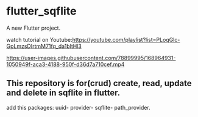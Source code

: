 # flutter_sqflite

A new Flutter project.

watch tutorial on Youtube:https://youtube.com/playlist?list=PLoqGlc-GpLmzsDIrtmM71fq_da1bltHl3



https://user-images.githubusercontent.com/78899995/168964931-1050949f-aca3-4188-950f-d36d7a710cef.mp4


This repository is for(crud) create, read, update and delete in sqflite in flutter.
-
add this packages:
uuid-
provider-
sqflite-
path_provider.
